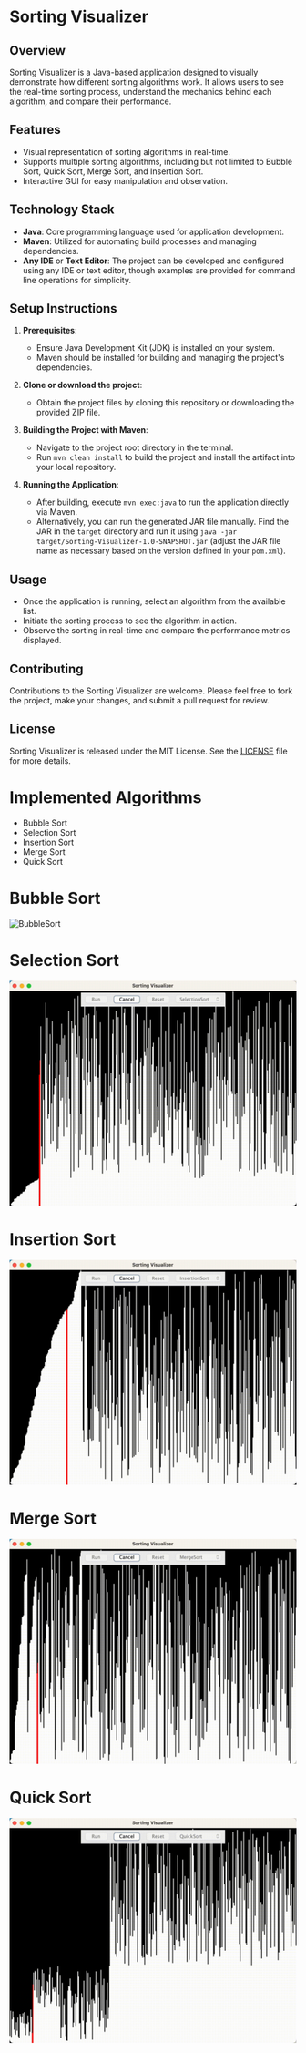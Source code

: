 # Sorting Visualizer

## Overview
Sorting Visualizer is a Java-based application designed to visually demonstrate how different sorting algorithms work. It allows users to see the real-time sorting process, understand the mechanics behind each algorithm, and compare their performance.

## Features
- Visual representation of sorting algorithms in real-time.
- Supports multiple sorting algorithms, including but not limited to Bubble Sort, Quick Sort, Merge Sort, and Insertion Sort.
- Interactive GUI for easy manipulation and observation.

## Technology Stack
- **Java**: Core programming language used for application development.
- **Maven**: Utilized for automating build processes and managing dependencies.
- **Any IDE** or **Text Editor**: The project can be developed and configured using any IDE or text editor, though examples are provided for command line operations for simplicity.

## Setup Instructions
1. **Prerequisites**:
   - Ensure Java Development Kit (JDK) is installed on your system.
   - Maven should be installed for building and managing the project's dependencies.

2. **Clone or download the project**:
   - Obtain the project files by cloning this repository or downloading the provided ZIP file.

3. **Building the Project with Maven**:
   - Navigate to the project root directory in the terminal.
   - Run `mvn clean install` to build the project and install the artifact into your local repository.

4. **Running the Application**:
   - After building, execute `mvn exec:java` to run the application directly via Maven.
   - Alternatively, you can run the generated JAR file manually. Find the JAR in the `target` directory and run it using `java -jar target/Sorting-Visualizer-1.0-SNAPSHOT.jar` (adjust the JAR file name as necessary based on the version defined in your `pom.xml`).

## Usage
- Once the application is running, select an algorithm from the available list.
- Initiate the sorting process to see the algorithm in action.
- Observe the sorting in real-time and compare the performance metrics displayed.

## Contributing
Contributions to the Sorting Visualizer are welcome. Please feel free to fork the project, make your changes, and submit a pull request for review.

## License
Sorting Visualizer is released under the MIT License. See the [LICENSE](LICENSE) file for more details.

# Implemented Algorithms
- Bubble Sort
- Selection Sort
- Insertion Sort
- Merge Sort
- Quick Sort

# Bubble Sort
![BubbleSort](resources/bubblesort.gif)

# Selection Sort
![SelectionSort](resources/selectionsort.gif)

# Insertion Sort
![InsertionSort](resources/insertionsort.gif)

# Merge Sort
![MergeSort](resources/mergesort.gif)

# Quick Sort
![QuickSort](resources/quicksort.gif)
